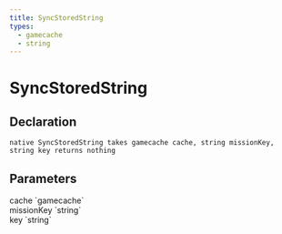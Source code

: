 ```yaml
---
title: SyncStoredString
types:
  - gamecache
  - string
---
```


# SyncStoredString

## Declaration

```
native SyncStoredString takes gamecache cache, string missionKey, string key returns nothing
```

## Parameters
<dl>
  <dt>cache `gamecache`</dt>
  <dd></dd>

  <dt>missionKey `string`</dt>
  <dd></dd>

  <dt>key `string`</dt>
  <dd></dd>
</dl>